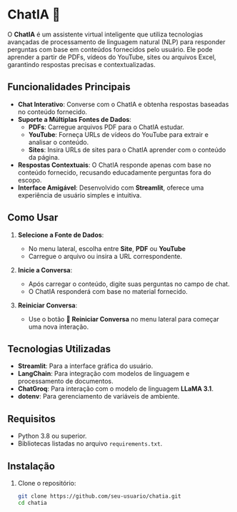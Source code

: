 # ChatIA 🤖

O **ChatIA** é um assistente virtual inteligente que utiliza tecnologias avançadas de processamento de linguagem natural (NLP) para responder perguntas com base em conteúdos fornecidos pelo usuário. Ele pode aprender a partir de PDFs, vídeos do YouTube, sites ou arquivos Excel, garantindo respostas precisas e contextualizadas.

## Funcionalidades Principais

- **Chat Interativo**: Converse com o ChatIA e obtenha respostas baseadas no conteúdo fornecido.
- **Suporte a Múltiplas Fontes de Dados**:
  - **PDFs**: Carregue arquivos PDF para o ChatIA estudar.
  - **YouTube**: Forneça URLs de vídeos do YouTube para extrair e analisar o conteúdo.
  - **Sites**: Insira URLs de sites para o ChatIA aprender com o conteúdo da página.
- **Respostas Contextuais**: O ChatIA responde apenas com base no conteúdo fornecido, recusando educadamente perguntas fora do escopo.
- **Interface Amigável**: Desenvolvido com **Streamlit**, oferece uma experiência de usuário simples e intuitiva.

## Como Usar

1. **Selecione a Fonte de Dados**:
   - No menu lateral, escolha entre **Site**, **PDF** ou **YouTube**
   - Carregue o arquivo ou insira a URL correspondente.

2. **Inicie a Conversa**:
   - Após carregar o conteúdo, digite suas perguntas no campo de chat.
   - O ChatIA responderá com base no material fornecido.

3. **Reiniciar Conversa**:
   - Use o botão **🔄 Reiniciar Conversa** no menu lateral para começar uma nova interação.

## Tecnologias Utilizadas

- **Streamlit**: Para a interface gráfica do usuário.
- **LangChain**: Para integração com modelos de linguagem e processamento de documentos.
- **ChatGroq**: Para interação com o modelo de linguagem **LLaMA 3.1**.
- **dotenv**: Para gerenciamento de variáveis de ambiente.

## Requisitos

- Python 3.8 ou superior.
- Bibliotecas listadas no arquivo `requirements.txt`.

## Instalação

1. Clone o repositório:
   ```bash
   git clone https://github.com/seu-usuario/chatia.git
   cd chatia
